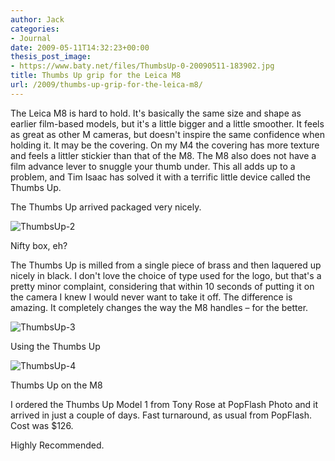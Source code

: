 ```yaml
---
author: Jack
categories:
- Journal
date: 2009-05-11T14:32:23+00:00
thesis_post_image:
- https://www.baty.net/files/ThumbsUp-0-20090511-183902.jpg
title: Thumbs Up grip for the Leica M8
url: /2009/thumbs-up-grip-for-the-leica-m8/
---
```


The Leica M8 is hard to hold. It's basically the same size and shape as earlier film-based models, but it's a little bigger and a little smoother. It feels as great as other M cameras, but doesn't inspire the same confidence when holding it. It may be the covering. On my M4 the covering has more texture and feels a littler stickier than that of the M8. The M8 also does not have a film advance lever to snuggle your thumb under. This all adds up to a problem, and Tim Isaac has solved it with a terrific little device called the Thumbs Up.

The Thumbs Up arrived packaged very nicely.

![ThumbsUp-2][1]
  
<span class="photo_caption">Nifty box, eh?</span>

The Thumbs Up is milled from a single piece of brass and then laquered up nicely in black. I don't love the choice of type used for the logo, but that's a pretty minor complaint, considering that within 10 seconds of putting it on the camera I knew I would never want to take it off. The difference is amazing. It completely changes the way the M8 handles &#8211; for the better.

![ThumbsUp-3][2]
  
<span class="photo_caption">Using the Thumbs Up</span>

![ThumbsUp-4][3]
  
<span class="photo_caption">Thumbs Up on the M8</span>

I ordered the Thumbs Up Model 1 from Tony Rose at PopFlash Photo and it arrived in just a couple of days. Fast turnaround, as usual from PopFlash. Cost was $126.

Highly Recommended.

 [1]: files/ThumbsUp-2-20090511-183941.jpg
 [2]: https://www.baty.net/files/ThumbsUp-3-20090511-184100.jpg
 [3]: https://www.baty.net/files/ThumbsUp-4-20090511-184129.jpg